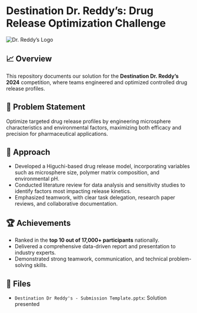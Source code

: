 # Destination Dr. Reddy’s: Drug Release Optimization Challenge

![Dr. Reddy’s Logo](https://upload.wikimedia.org/wikipedia/en/thumb/b/ba/Dr._Reddy%27s_Laboratories_logo.svg/2560px-Dr._Reddy%27s_Laboratories_logo.svg.png)

## 📈 Overview

This repository documents our solution for the **Destination Dr. Reddy’s 2024** competition, where teams engineered and optimized controlled drug release profiles.

## 📝 Problem Statement

Optimize targeted drug release profiles by engineering microsphere characteristics and environmental factors, maximizing both efficacy and precision for pharmaceutical applications.

## 🎯 Approach

- Developed a Higuchi-based drug release model, incorporating variables such as microsphere size, polymer matrix composition, and environmental pH.
- Conducted literature review for data analysis and sensitivity studies to identify factors most impacting release kinetics.
- Emphasized teamwork, with clear task delegation, research paper reviews, and collaborative documentation.

## 🏆 Achievements

- Ranked in the **top 10 out of 17,000+ participants** nationally.
- Delivered a comprehensive data-driven report and presentation to industry experts.
- Demonstrated strong teamwork, communication, and technical problem-solving skills.

## 📂 Files

- `Destination Dr Reddy's - Submission Template.pptx`: Solution presented


